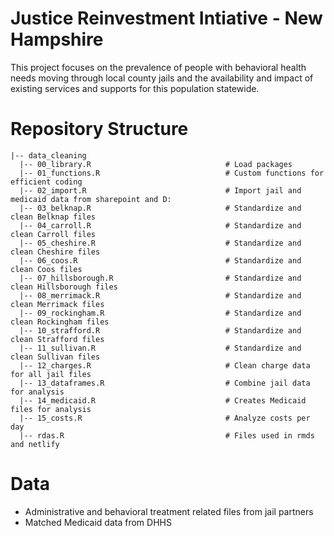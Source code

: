 # Justice Reinvestment Intiative - New Hampshire

This project focuses on the prevalence of people with behavioral health needs moving through local county jails and the availability and impact of existing services and supports for this population statewide.   

# Repository Structure

    |-- data_cleaning 
      |-- 00_library.R                              # Load packages   
      |-- 01_functions.R                            # Custom functions for efficient coding  
      |-- 02_import.R                               # Import jail and medicaid data from sharepoint and D:  
      |-- 03_belknap.R                              # Standardize and clean Belknap files  
      |-- 04_carroll.R                              # Standardize and clean Carroll files  
      |-- 05_cheshire.R                             # Standardize and clean Cheshire files  
      |-- 06_coos.R                                 # Standardize and clean Coos files  
      |-- 07_hillsborough.R                         # Standardize and clean Hillsborough files  
      |-- 08_merrimack.R                            # Standardize and clean Merrimack files  
      |-- 09_rockingham.R                           # Standardize and clean Rockingham files  
      |-- 10_strafford.R                            # Standardize and clean Strafford files  
      |-- 11_sullivan.R                             # Standardize and clean Sullivan files  
      |-- 12_charges.R                              # Clean charge data for all jail files  
      |-- 13_dataframes.R                           # Combine jail data for analysis  
      |-- 14_medicaid.R                             # Creates Medicaid files for analysis  
      |-- 15_costs.R                                # Analyze costs per day   
      |-- rdas.R                                    # Files used in rmds and netlify  

      
# Data  

- Administrative and behavioral treatment related files from jail partners  
- Matched Medicaid data from DHHS  

